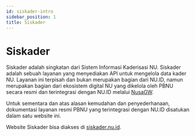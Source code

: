 ```yaml
---
id: siskader-intro
sidebar_position: 1
title: Siskader
---
```


# Siskader

Siskader adalah singkatan dari Sistem Informasi Kaderisasi NU. Siskader adalah sebuah layanan yang menyediakan API untuk mengelola data kader NU. 
Layanan ini terpisah dan bukan merupakan bagian dari NU.ID, namun merupakan bagian dari ekosistem digital NU yang dikelola oleh PBNU secara resmi dan terintegrasi dengan NU.ID melalui [NusaGW](../../NUSA/index.md).

Untuk sementara dan atas alasan kemudahan dan penyederhanaan, dokumentasi layanan resmi PBNU yang terintegrasi dengan NU.ID disatukan dalam satu website ini.

Website Siskader bisa diakses di [siskader.nu.id](https://siskader.nu.id).